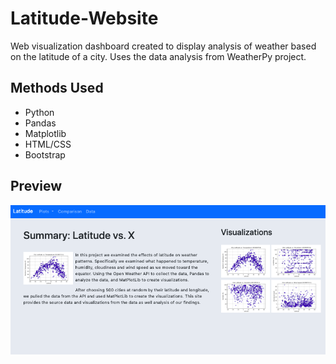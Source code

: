 # Latitude-Website

Web visualization dashboard created to display analysis of weather based on the latitude of a city. 
Uses the data analysis from WeatherPy project. 

## Methods Used
* Python
* Pandas
* Matplotlib
* HTML/CSS
* Bootstrap


## Preview
![Latitude-Website-Preview](LatitudeWebsite-Preview.png)
